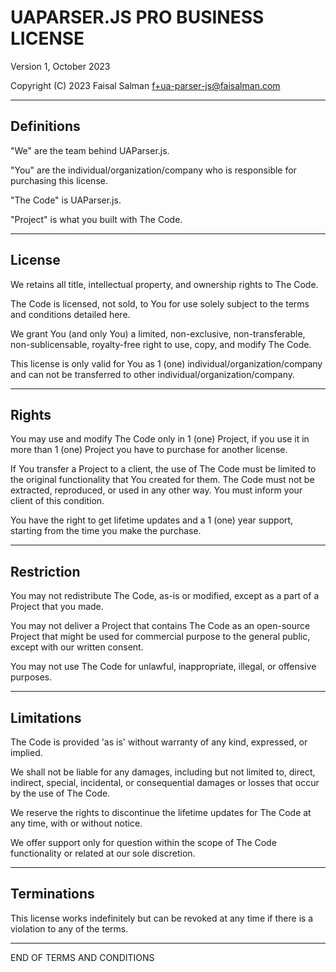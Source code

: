 # UAPARSER.JS PRO BUSINESS LICENSE

Version 1, October 2023

Copyright (C) 2023 Faisal Salman <f+ua-parser-js@faisalman.com>

---

## Definitions

"We" are the team behind UAParser.js.

"You" are the individual/organization/company who is responsible for purchasing this license.

"The Code" is UAParser.js.

"Project" is what you built with The Code.

---

## License

We retains all title, intellectual property, and ownership rights to The Code.

The Code is licensed, not sold, to You for use solely subject to the terms and conditions detailed here.

We grant You (and only You) a limited, non-exclusive, non-transferable, non-sublicensable, royalty-free right to use, copy, and modify The Code.

This license is only valid for You as 1 (one) individual/organization/company and can not be transferred to other individual/organization/company.

---

## Rights

You may use and modify The Code only in 1 (one) Project, if you use it in more than 1 (one) Project you have to purchase for another license.

If You transfer a Project to a client, the use of The Code must be limited to the original functionality that You created for them. The Code must not be extracted, reproduced, or used in any other way. You must inform your client of this condition.

You have the right to get lifetime updates and a 1 (one) year support, starting from the time you make the purchase.

---

## Restriction

You may not redistribute The Code, as-is or modified, except as a part of a Project that you made.

You may not deliver a Project that contains The Code as an open-source Project that might be used for commercial purpose to the general public, except with our written consent.

You may not use The Code for unlawful, inappropriate, illegal, or offensive purposes.

---

## Limitations

The Code is provided 'as is' without warranty of any kind, expressed, or implied. 

We shall not be liable for any damages, including but not limited to, direct, indirect, special, incidental, or consequential damages or losses that occur by the use of The Code.

We reserve the rights to discontinue the lifetime updates for The Code at any time, with or without notice.

We offer support only for question within the scope of The Code functionality or related at our sole discretion.

---

## Terminations

This license works indefinitely but can be revoked at any time if there is a violation to any of the terms.

---

END OF TERMS AND CONDITIONS